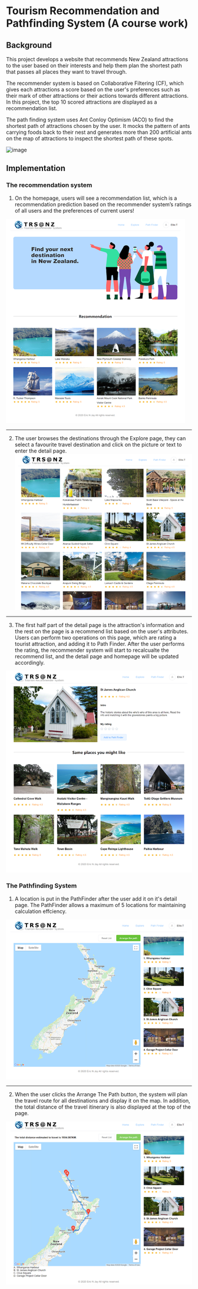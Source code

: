 # Tourism Recommendation and Pathfinding System (A course work)
## Background
This project develops a website that recommends New Zealand attractions to the user based on their interests and help them plan the shortest path that passes all places they want to travel through. 

The recommender system is based on Collaborative Filtering (CF), which gives each attractions a score based on the user's preferences such as their mark of other attractions or their actions towards different attractions. In this project, the top 10 scored attractions are displayed as a recommendation list.

The path finding system uses Ant Conloy Optimism (ACO) to find the shortest path of attractions chosen by the user. It mocks the pattern of ants carrying foods back to their nest and generates more than 200 artificial ants on the map of attractions to inspect the shortest path of these spots.

![image](https://user-images.githubusercontent.com/18132007/126140355-2929ae38-b4c7-403f-babf-8d8a1af13a72.png)

## Implementation

### The recommendation system
1. On the homepage, users will see a recommendation list, which is a recommendation prediction based on the recommender system’s ratings of all users and the preferences of current users!

![homepage](https://github.com/Eric0625/TourismRecommendation/blob/main/pictures/Home.png "The home page")
***
2. The user browses the destinations through the Explore page, they can select a favourite travel destination and click on the picture or text to enter the detail page.
![AttractionList](https://github.com/Eric0625/TourismRecommendation/blob/main/pictures/AttractionList.png "AttractionList page")
***
3. The first half part of the detail page is the attraction's information and the rest on the page is a recommend list based on the user's attributes.  Users can perform two operations on this page, which are rating a tourist attraction, and adding it to Path Finder. After the user performs the rating, the recommender system will start to recalcualte the recommend list, and the detail page and homepage will be updated accordingly.

![AttractionList](https://github.com/Eric0625/TourismRecommendation/blob/main/pictures/Recommendations.png "Details and recommendations page")

### The Pathfinding System
1. A location is put in the PathFinder after the user add it on it's detail page. The PathFinder allows a maximum of 5 locations for maintaining calculation effciency.

![AttractionList](https://github.com/Eric0625/TourismRecommendation/blob/main/pictures/PathFinder.png "PathFinder page")
***
2. When the user clicks the Arrange The Path button, the system will plan the travel route for all destinations and display it on the map. In addition, the total distance of the travel itinerary is also displayed at the top of the page.

![AttractionList](https://github.com/Eric0625/TourismRecommendation/blob/main/pictures/PathofResult.png "PathFinding result page")
